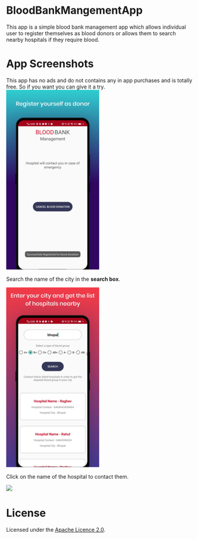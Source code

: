 # BloodBankMangementApp

This app is a simple blood bank management app which allows individual user to register themselves as blood donors or allows
them to search nearby hospitals if they require blood.

# App Screenshots
This app has no ads and do not contains any in app purchases and is totally free. So if you want you can give it a try.
<img src="images/1.jpeg" width="250">

Search the name of the city in the <b>search box</b>.

<img src="images/2.jpeg" width="250">

Click on the name of the hospital to contact them.

<img src="images/3.webp" width="250">


# License
Licensed under the [Apache Licence 2.0](LICENSE).

